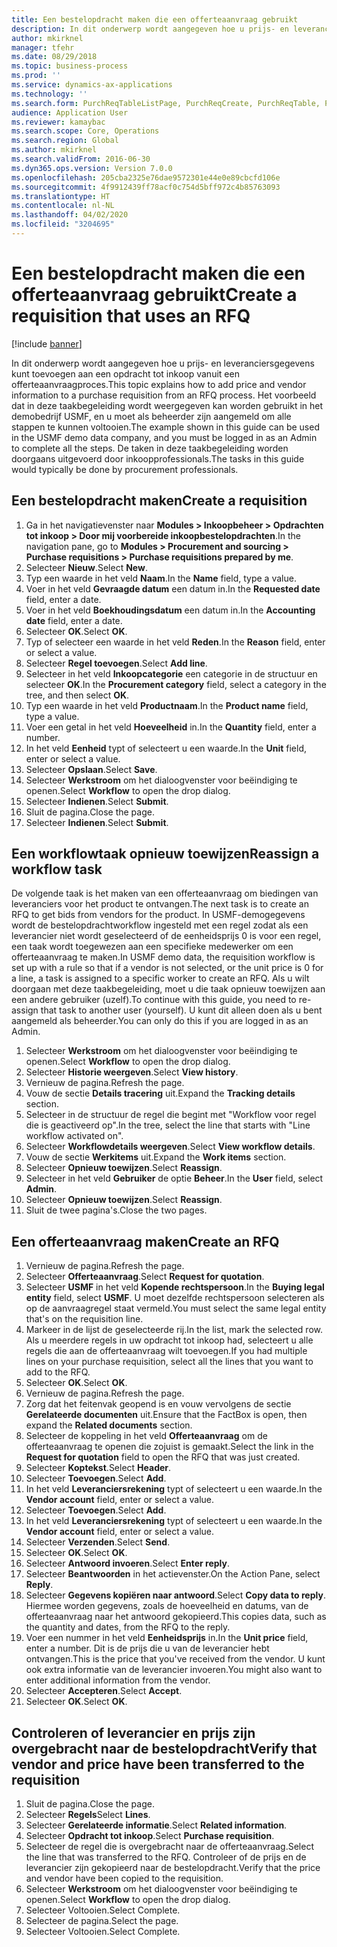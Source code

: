 ```yaml
---
title: Een bestelopdracht maken die een offerteaanvraag gebruikt
description: In dit onderwerp wordt aangegeven hoe u prijs- en leveranciersgegevens kunt toevoegen aan een opdracht tot inkoop vanuit een offerteaanvraagproces.
author: mkirknel
manager: tfehr
ms.date: 08/29/2018
ms.topic: business-process
ms.prod: ''
ms.service: dynamics-ax-applications
ms.technology: ''
ms.search.form: PurchReqTableListPage, PurchReqCreate, PurchReqTable, PurchReqLineRelatedDocuments, EcoResCategorySingleLookup, PurchReqWorkflowDropDialog, WorkflowSubmitDialog, WorkflowStatus, WorkflowWorkItemActionDialog, WorkflowUserListLookup, PurchReqCopyRFQ, SysDataAreaSelectLookup, PurchRFQCaseTable, PurchRFQEditLines, PurchRFQReplyTable, UnitOfMeasureLookup
audience: Application User
ms.reviewer: kamaybac
ms.search.scope: Core, Operations
ms.search.region: Global
ms.author: mkirknel
ms.search.validFrom: 2016-06-30
ms.dyn365.ops.version: Version 7.0.0
ms.openlocfilehash: 205cba2325e76dae9572301e44e0e89cbcfd106e
ms.sourcegitcommit: 4f9912439ff78acf0c754d5bff972c4b85763093
ms.translationtype: HT
ms.contentlocale: nl-NL
ms.lasthandoff: 04/02/2020
ms.locfileid: "3204695"
---
```

# <a name="create-a-requisition-that-uses-an-rfq"></a><span data-ttu-id="ba10f-103">Een bestelopdracht maken die een offerteaanvraag gebruikt</span><span class="sxs-lookup"><span data-stu-id="ba10f-103">Create a requisition that uses an RFQ</span></span>

[!include [banner](../../includes/banner.md)]

<span data-ttu-id="ba10f-104">In dit onderwerp wordt aangegeven hoe u prijs- en leveranciersgegevens kunt toevoegen aan een opdracht tot inkoop vanuit een offerteaanvraagproces.</span><span class="sxs-lookup"><span data-stu-id="ba10f-104">This topic explains how to add price and vendor information to a purchase requisition from an RFQ process.</span></span> <span data-ttu-id="ba10f-105">Het voorbeeld dat in deze taakbegeleiding wordt weergegeven kan worden gebruikt in het demobedrijf USMF, en u moet als beheerder zijn aangemeld om alle stappen te kunnen voltooien.</span><span class="sxs-lookup"><span data-stu-id="ba10f-105">The example shown in this guide can be used in the USMF demo data company, and you must be logged in as an Admin to complete all the steps.</span></span> <span data-ttu-id="ba10f-106">De taken in deze taakbegeleiding worden doorgaans uitgevoerd door inkoopprofessionals.</span><span class="sxs-lookup"><span data-stu-id="ba10f-106">The tasks in this guide would typically be done by procurement professionals.</span></span>


## <a name="create-a-requisition"></a><span data-ttu-id="ba10f-107">Een bestelopdracht maken</span><span class="sxs-lookup"><span data-stu-id="ba10f-107">Create a requisition</span></span>
1. <span data-ttu-id="ba10f-108">Ga in het navigatievenster naar **Modules > Inkoopbeheer > Opdrachten tot inkoop > Door mij voorbereide inkoopbestelopdrachten**.</span><span class="sxs-lookup"><span data-stu-id="ba10f-108">In the navigation pane, go to **Modules > Procurement and sourcing > Purchase requisitions > Purchase requisitions prepared by me**.</span></span>
2. <span data-ttu-id="ba10f-109">Selecteer **Nieuw**.</span><span class="sxs-lookup"><span data-stu-id="ba10f-109">Select **New**.</span></span>
3. <span data-ttu-id="ba10f-110">Typ een waarde in het veld **Naam**.</span><span class="sxs-lookup"><span data-stu-id="ba10f-110">In the **Name** field, type a value.</span></span>
4. <span data-ttu-id="ba10f-111">Voer in het veld **Gevraagde datum** een datum in.</span><span class="sxs-lookup"><span data-stu-id="ba10f-111">In the **Requested date** field, enter a date.</span></span>
5. <span data-ttu-id="ba10f-112">Voer in het veld **Boekhoudingsdatum** een datum in.</span><span class="sxs-lookup"><span data-stu-id="ba10f-112">In the **Accounting date** field, enter a date.</span></span>
6. <span data-ttu-id="ba10f-113">Selecteer **OK**.</span><span class="sxs-lookup"><span data-stu-id="ba10f-113">Select **OK**.</span></span>
7. <span data-ttu-id="ba10f-114">Typ of selecteer een waarde in het veld **Reden**.</span><span class="sxs-lookup"><span data-stu-id="ba10f-114">In the **Reason** field, enter or select a value.</span></span>
8. <span data-ttu-id="ba10f-115">Selecteer **Regel toevoegen**.</span><span class="sxs-lookup"><span data-stu-id="ba10f-115">Select **Add line**.</span></span>
9. <span data-ttu-id="ba10f-116">Selecteer in het veld **Inkoopcategorie** een categorie in de structuur en selecteer **OK**.</span><span class="sxs-lookup"><span data-stu-id="ba10f-116">In the **Procurement category** field, select a category in the tree, and then select **OK**.</span></span>
10. <span data-ttu-id="ba10f-117">Typ een waarde in het veld **Productnaam**.</span><span class="sxs-lookup"><span data-stu-id="ba10f-117">In the **Product name** field, type a value.</span></span>
11. <span data-ttu-id="ba10f-118">Voer een getal in het veld **Hoeveelheid** in.</span><span class="sxs-lookup"><span data-stu-id="ba10f-118">In the **Quantity** field, enter a number.</span></span>
12. <span data-ttu-id="ba10f-119">In het veld **Eenheid** typt of selecteert u een waarde.</span><span class="sxs-lookup"><span data-stu-id="ba10f-119">In the **Unit** field, enter or select a value.</span></span>
13. <span data-ttu-id="ba10f-120">Selecteer **Opslaan**.</span><span class="sxs-lookup"><span data-stu-id="ba10f-120">Select **Save**.</span></span>
14. <span data-ttu-id="ba10f-121">Selecteer **Werkstroom** om het dialoogvenster voor beëindiging te openen.</span><span class="sxs-lookup"><span data-stu-id="ba10f-121">Select **Workflow** to open the drop dialog.</span></span>
15. <span data-ttu-id="ba10f-122">Selecteer **Indienen**.</span><span class="sxs-lookup"><span data-stu-id="ba10f-122">Select **Submit**.</span></span>
16. <span data-ttu-id="ba10f-123">Sluit de pagina.</span><span class="sxs-lookup"><span data-stu-id="ba10f-123">Close the page.</span></span>
17. <span data-ttu-id="ba10f-124">Selecteer **Indienen**.</span><span class="sxs-lookup"><span data-stu-id="ba10f-124">Select **Submit**.</span></span>

## <a name="reassign-a-workflow-task"></a><span data-ttu-id="ba10f-125">Een workflowtaak opnieuw toewijzen</span><span class="sxs-lookup"><span data-stu-id="ba10f-125">Reassign a workflow task</span></span>
<span data-ttu-id="ba10f-126">De volgende taak is het maken van een offerteaanvraag om biedingen van leveranciers voor het product te ontvangen.</span><span class="sxs-lookup"><span data-stu-id="ba10f-126">The next task is to create an RFQ to get bids from vendors for the product.</span></span> <span data-ttu-id="ba10f-127">In USMF-demogegevens wordt de bestelopdrachtworkflow ingesteld met een regel zodat als een leverancier niet wordt geselecteerd of de eenheidsprijs 0 is voor een regel, een taak wordt toegewezen aan een specifieke medewerker om een offerteaanvraag te maken.</span><span class="sxs-lookup"><span data-stu-id="ba10f-127">In USMF demo data, the requisition workflow is set up with a rule so that if a vendor is not selected, or the unit price is 0 for a line, a task is assigned to a specific worker to create an RFQ.</span></span> <span data-ttu-id="ba10f-128">Als u wilt doorgaan met deze taakbegeleiding, moet u die taak opnieuw toewijzen aan een andere gebruiker (uzelf).</span><span class="sxs-lookup"><span data-stu-id="ba10f-128">To continue with this guide, you need to re-assign that task to another user (yourself).</span></span> <span data-ttu-id="ba10f-129">U kunt dit alleen doen als u bent aangemeld als beheerder.</span><span class="sxs-lookup"><span data-stu-id="ba10f-129">You can only do this if you are logged in as an Admin.</span></span>  

1. <span data-ttu-id="ba10f-130">Selecteer **Werkstroom** om het dialoogvenster voor beëindiging te openen.</span><span class="sxs-lookup"><span data-stu-id="ba10f-130">Select **Workflow** to open the drop dialog.</span></span>
2. <span data-ttu-id="ba10f-131">Selecteer **Historie weergeven**.</span><span class="sxs-lookup"><span data-stu-id="ba10f-131">Select **View history**.</span></span>
3. <span data-ttu-id="ba10f-132">Vernieuw de pagina.</span><span class="sxs-lookup"><span data-stu-id="ba10f-132">Refresh the page.</span></span>
4. <span data-ttu-id="ba10f-133">Vouw de sectie **Details tracering** uit.</span><span class="sxs-lookup"><span data-stu-id="ba10f-133">Expand the **Tracking details** section.</span></span>
5. <span data-ttu-id="ba10f-134">Selecteer in de structuur de regel die begint met "Workflow voor regel die is geactiveerd op".</span><span class="sxs-lookup"><span data-stu-id="ba10f-134">In the tree, select the line that starts with "Line workflow activated on".</span></span>
6. <span data-ttu-id="ba10f-135">Selecteer **Workflowdetails weergeven**.</span><span class="sxs-lookup"><span data-stu-id="ba10f-135">Select **View workflow details**.</span></span>
7. <span data-ttu-id="ba10f-136">Vouw de sectie **Werkitems** uit.</span><span class="sxs-lookup"><span data-stu-id="ba10f-136">Expand the **Work items** section.</span></span>
8. <span data-ttu-id="ba10f-137">Selecteer **Opnieuw toewijzen**.</span><span class="sxs-lookup"><span data-stu-id="ba10f-137">Select **Reassign**.</span></span>
9. <span data-ttu-id="ba10f-138">Selecteer in het veld **Gebruiker** de optie **Beheer**.</span><span class="sxs-lookup"><span data-stu-id="ba10f-138">In the **User** field, select **Admin**.</span></span>
10. <span data-ttu-id="ba10f-139">Selecteer **Opnieuw toewijzen**.</span><span class="sxs-lookup"><span data-stu-id="ba10f-139">Select **Reassign**.</span></span>
11. <span data-ttu-id="ba10f-140">Sluit de twee pagina's.</span><span class="sxs-lookup"><span data-stu-id="ba10f-140">Close the two pages.</span></span>

## <a name="create-an-rfq"></a><span data-ttu-id="ba10f-141">Een offerteaanvraag maken</span><span class="sxs-lookup"><span data-stu-id="ba10f-141">Create an RFQ</span></span>

1. <span data-ttu-id="ba10f-142">Vernieuw de pagina.</span><span class="sxs-lookup"><span data-stu-id="ba10f-142">Refresh the page.</span></span>
2. <span data-ttu-id="ba10f-143">Selecteer **Offerteaanvraag**.</span><span class="sxs-lookup"><span data-stu-id="ba10f-143">Select **Request for quotation**.</span></span>
3. <span data-ttu-id="ba10f-144">Selecteer **USMF** in het veld **Kopende rechtspersoon**.</span><span class="sxs-lookup"><span data-stu-id="ba10f-144">In the **Buying legal entity** field, select **USMF**.</span></span> <span data-ttu-id="ba10f-145">U moet dezelfde rechtspersoon selecteren als op de aanvraagregel staat vermeld.</span><span class="sxs-lookup"><span data-stu-id="ba10f-145">You must select the same legal entity that's on the requisition line.</span></span>  
4. <span data-ttu-id="ba10f-146">Markeer in de lijst de geselecteerde rij.</span><span class="sxs-lookup"><span data-stu-id="ba10f-146">In the list, mark the selected row.</span></span> <span data-ttu-id="ba10f-147">Als u meerdere regels in uw opdracht tot inkoop had, selecteert u alle regels die aan de offerteaanvraag wilt toevoegen.</span><span class="sxs-lookup"><span data-stu-id="ba10f-147">If you had multiple lines on your purchase requisition, select all the lines that you want to add to the RFQ.</span></span>  
5. <span data-ttu-id="ba10f-148">Selecteer **OK**.</span><span class="sxs-lookup"><span data-stu-id="ba10f-148">Select **OK**.</span></span>
6. <span data-ttu-id="ba10f-149">Vernieuw de pagina.</span><span class="sxs-lookup"><span data-stu-id="ba10f-149">Refresh the page.</span></span>
7. <span data-ttu-id="ba10f-150">Zorg dat het feitenvak geopend is en vouw vervolgens de sectie **Gerelateerde documenten** uit.</span><span class="sxs-lookup"><span data-stu-id="ba10f-150">Ensure that the FactBox is open, then expand the **Related documents** section.</span></span>
8. <span data-ttu-id="ba10f-151">Selecteer de koppeling in het veld **Offerteaanvraag** om de offerteaanvraag te openen die zojuist is gemaakt.</span><span class="sxs-lookup"><span data-stu-id="ba10f-151">Select the link in the **Request for quotation** field to open the RFQ that was just created.</span></span>
9. <span data-ttu-id="ba10f-152">Selecteer **Koptekst**.</span><span class="sxs-lookup"><span data-stu-id="ba10f-152">Select **Header**.</span></span>
10. <span data-ttu-id="ba10f-153">Selecteer **Toevoegen**.</span><span class="sxs-lookup"><span data-stu-id="ba10f-153">Select **Add**.</span></span>
11. <span data-ttu-id="ba10f-154">In het veld **Leveranciersrekening** typt of selecteert u een waarde.</span><span class="sxs-lookup"><span data-stu-id="ba10f-154">In the **Vendor account** field, enter or select a value.</span></span>
12. <span data-ttu-id="ba10f-155">Selecteer **Toevoegen**.</span><span class="sxs-lookup"><span data-stu-id="ba10f-155">Select **Add**.</span></span>
13. <span data-ttu-id="ba10f-156">In het veld **Leveranciersrekening** typt of selecteert u een waarde.</span><span class="sxs-lookup"><span data-stu-id="ba10f-156">In the **Vendor account** field, enter or select a value.</span></span>
14. <span data-ttu-id="ba10f-157">Selecteer **Verzenden**.</span><span class="sxs-lookup"><span data-stu-id="ba10f-157">Select **Send**.</span></span>
15. <span data-ttu-id="ba10f-158">Selecteer **OK**.</span><span class="sxs-lookup"><span data-stu-id="ba10f-158">Select **OK**.</span></span>
16. <span data-ttu-id="ba10f-159">Selecteer **Antwoord invoeren**.</span><span class="sxs-lookup"><span data-stu-id="ba10f-159">Select **Enter reply**.</span></span>
17. <span data-ttu-id="ba10f-160">Selecteer **Beantwoorden** in het actievenster.</span><span class="sxs-lookup"><span data-stu-id="ba10f-160">On the Action Pane, select **Reply**.</span></span>
18. <span data-ttu-id="ba10f-161">Selecteer **Gegevens kopiëren naar antwoord**.</span><span class="sxs-lookup"><span data-stu-id="ba10f-161">Select **Copy data to reply**.</span></span> <span data-ttu-id="ba10f-162">Hiermee worden gegevens, zoals de hoeveelheid en datums, van de offerteaanvraag naar het antwoord gekopieerd.</span><span class="sxs-lookup"><span data-stu-id="ba10f-162">This copies data, such as the quantity and dates, from the RFQ to the reply.</span></span>  
19. <span data-ttu-id="ba10f-163">Voer een nummer in het veld **Eenheidsprijs** in.</span><span class="sxs-lookup"><span data-stu-id="ba10f-163">In the **Unit price** field, enter a number.</span></span> <span data-ttu-id="ba10f-164">Dit is de prijs die u van de leverancier hebt ontvangen.</span><span class="sxs-lookup"><span data-stu-id="ba10f-164">This is the price that you've received from the vendor.</span></span> <span data-ttu-id="ba10f-165">U kunt ook extra informatie van de leverancier invoeren.</span><span class="sxs-lookup"><span data-stu-id="ba10f-165">You might also want to enter additional information from the vendor.</span></span>  
20. <span data-ttu-id="ba10f-166">Selecteer **Accepteren**.</span><span class="sxs-lookup"><span data-stu-id="ba10f-166">Select **Accept**.</span></span>
21. <span data-ttu-id="ba10f-167">Selecteer **OK**.</span><span class="sxs-lookup"><span data-stu-id="ba10f-167">Select **OK**.</span></span>

## <a name="verify-that-vendor-and-price-have-been-transferred-to-the-requisition"></a><span data-ttu-id="ba10f-168">Controleren of leverancier en prijs zijn overgebracht naar de bestelopdracht</span><span class="sxs-lookup"><span data-stu-id="ba10f-168">Verify that vendor and price have been transferred to the requisition</span></span>
1. <span data-ttu-id="ba10f-169">Sluit de pagina.</span><span class="sxs-lookup"><span data-stu-id="ba10f-169">Close the page.</span></span>
2. <span data-ttu-id="ba10f-170">Selecteer **Regels**</span><span class="sxs-lookup"><span data-stu-id="ba10f-170">Select **Lines**.</span></span>
3. <span data-ttu-id="ba10f-171">Selecteer **Gerelateerde informatie**.</span><span class="sxs-lookup"><span data-stu-id="ba10f-171">Select **Related information**.</span></span>
4. <span data-ttu-id="ba10f-172">Selecteer **Opdracht tot inkoop**.</span><span class="sxs-lookup"><span data-stu-id="ba10f-172">Select **Purchase requisition**.</span></span>
5. <span data-ttu-id="ba10f-173">Selecteer de regel die is overgebracht naar de offerteaanvraag.</span><span class="sxs-lookup"><span data-stu-id="ba10f-173">Select the line that was transferred to the RFQ.</span></span> <span data-ttu-id="ba10f-174">Controleer of de prijs en de leverancier zijn gekopieerd naar de bestelopdracht.</span><span class="sxs-lookup"><span data-stu-id="ba10f-174">Verify that the price and vendor have been copied to the requisition.</span></span>  
6. <span data-ttu-id="ba10f-175">Selecteer **Werkstroom** om het dialoogvenster voor beëindiging te openen.</span><span class="sxs-lookup"><span data-stu-id="ba10f-175">Select **Workflow** to open the drop dialog.</span></span>
7. <span data-ttu-id="ba10f-176">Selecteer Voltooien.</span><span class="sxs-lookup"><span data-stu-id="ba10f-176">Select Complete.</span></span>
8. <span data-ttu-id="ba10f-177">Selecteer de pagina.</span><span class="sxs-lookup"><span data-stu-id="ba10f-177">Select the page.</span></span>
9. <span data-ttu-id="ba10f-178">Selecteer Voltooien.</span><span class="sxs-lookup"><span data-stu-id="ba10f-178">Select Complete.</span></span>

